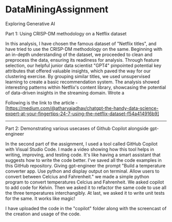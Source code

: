 # DataMiningAssignment
Exploring Generative AI

Part 1: Using CRISP-DM methodology on a Netflix dataset

In this analysis, I have chosen the famous dataset of "Netflix titles", and have tried to use the CRISP-DM methodology on the same. Beginning with an in-depth understanding of the dataset, we proceeded to clean and preprocess the data, ensuring its readiness for analysis. Through feature selection, our helpful junior data scientist "GPT4" pinpointed potential key attributes that offered valuable insights, which paved the way for our clustering exercise. By grouping similar titles, we used unsupervised learning to create a basic recommendation system. The analysis showed interesting patterns within Netflix's content library, showcasing the potential of data-driven insights in the streaming domain. Wrote a 

Following is the link to the article - [https://medium.com/@atharvajadhav/chatgpt-the-handy-data-science-expert-at-your-fingertips-24-7-using-the-netflix-dataset-f54a414916b9]
                        
-------------------------------------------------------------

Part 2: Demonstrating various usecases of Github Copilot alongside gpt-engineer

In the second part of the assignment, I used a tool called GitHub Copilot with Visual Studio Code. I made a video showing how this tool helps in writing, improving, and testing code. It's like having a smart assistant that suggests how to write the code better. I've saved all the code examples in this GitHub repository. Giving gpt-engineer the prompt "Build a temperature converter app. Use python and display output on terminal. Allow users to convert between Celcius and Fahrenheit." we made a simple python program to convert temperatures Celcius and Fahrenheit. We asked copilot to add code for Kelvin. Then we asked it to refactor the same code to use all the three temperatures interchangibly. At last, we asked it to write unit tests for the same. It works like magic!

I have uploaded the code in the "copilot" folder along with the screencast of the creation and usage of the code.
